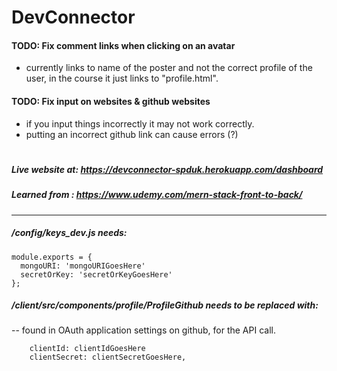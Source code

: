 # DevConnector

#### TODO: Fix comment links when clicking on an avatar
  - currently links to name of the poster and not the correct profile of the user, in the course it just links to "profile.html".

#### TODO: Fix input on websites  & github websites
  - if you input things incorrectly it may not work correctly.
  - putting an incorrect github link can cause errors (?)

#
##### Live website at: https://devconnector-spduk.herokuapp.com/dashboard
##### Learned from : https://www.udemy.com/mern-stack-front-to-back/
---






##### /config/keys_dev.js needs:

```
module.exports = {
  mongoURI: 'mongoURIGoesHere'
  secretOrKey: 'secretOrKeyGoesHere'
};
```
##### /client/src/components/profile/ProfileGithub needs to be replaced with:
-- found in OAuth application settings on github, for the API call.
```
    clientId: clientIdGoesHere
    clientSecret: clientSecretGoesHere,
```

